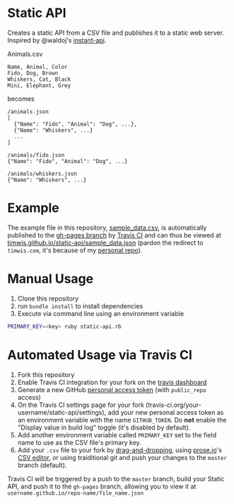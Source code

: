 # Static API
Creates a static API from a CSV file and publishes it to a static web server.
Inspired by @waldoj's [instant-api](https://github.com/waldoj/instant-api).

Animals.csv
```csv
Name, Animal, Color
Fido, Dog, Brown
Whiskers, Cat, Black
Mini, Elephant, Grey
```
becomes
```
/animals.json
[
  {"Name": "Fido", "Animal": "Dog", ...},
  {"Name": "Whiskers", ...}
  ...
]

/animals/fido.json
{"Name": "Fido", "Animal": "Dog", ...}

/animals/whiskers.json
{"Name": "Whiskers", ...}
```

# Example
The example file in this repository, [sample_data.csv](sample_data.csv), is automatically
published to the [gh-pages branch](https://github.com/timwis/static-api/tree/gh-pages)
by [Travis CI](https://travis-ci.org/timwis/static-api) and can thus be viewed at
[timwis.github.io/static-api/sample_data.json](http://timwis.github.io/static-api/sample_data.json)
(pardon the redirect to `timwis.com`, it's because of my [personal repo](https://github.com/timwis/timwis.github.io/blob/master/CNAME)).

# Manual Usage
1. Clone this repository
2. run `bundle install` to install dependencies
3. Execute via command line using an environment variable
```bash
PRIMARY_KEY=<key> ruby static-api.rb
```

# Automated Usage via Travis CI
1. Fork this repository
2. Enable Travis CI integration for your fork on the [travis dashboard](https://travis-ci.org/profile)
3. Generate a new GitHub [personal access token](https://github.com/settings/tokens/new) (with `public_repo` access)
4. On the Travis CI settings page for your fork (travis-ci.org/your-username/static-api/settings),
add your new personal access token as an environment variable with the name `GITHUB_TOKEN`.
Do **not** enable the "Display value in build log" toggle (it's disabled by default).
5. Add another environment variable called `PRIMARY_KEY` set to the field name to use as the CSV file's primary key.
6. Add your `.csv` file to your fork by [drag-and-dropping](https://github.com/blog/2105-upload-files-to-your-repositories),
using [prose.io](http://prose.io)'s [CSV editor](https://github.com/prose/prose/pull/911), or using
traiditional git and push your changes to the `master` branch (default).

Travis CI will be triggered by a push to the `master` branch, build your Static API, and push it
to the `gh-pages` branch, allowing you to view it at `username.github.io/repo-name/file_name.json`
